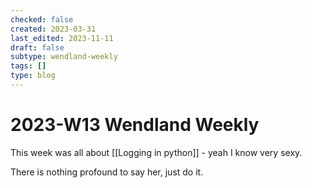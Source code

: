 ```yaml
---
checked: false
created: 2023-03-31
last_edited: 2023-11-11
draft: false
subtype: wendland-weekly
tags: []
type: blog
---
```

# 2023-W13 Wendland Weekly

This week was all about [[Logging in python]] - yeah I know very sexy.

There is nothing profound to say her, just do it.
